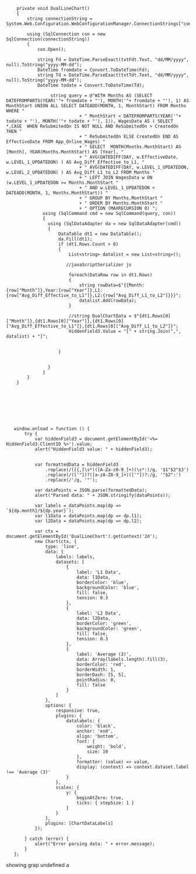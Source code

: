        private void DualLineChart()
        {
            string connectionString = System.Web.Configuration.WebConfigurationManager.ConnectionStrings["connect"].ConnectionString;

            using (SqlConnection con = new SqlConnection(connectionString))
            {
                con.Open();

                string Fd = DateTime.ParseExact(txtFdt.Text, "dd/MM/yyyy", null).ToString("yyyy-MM-dd");
                DateTime fromdate = Convert.ToDateTime(Fd);
                string Td = DateTime.ParseExact(txtTdt.Text, "dd/MM/yyyy", null).ToString("yyyy-MM-dd");
                DateTime todate = Convert.ToDateTime(Td);

                     string query = @"WITH Months AS (SELECT DATEFROMPARTS(YEAR('"+ fromdate + "'), MONTH('"+ fromdate + "'), 1) AS MonthStart UNION ALL SELECT DATEADD(MONTH, 1, MonthStart) FROM Months WHERE "
                                + " MonthStart < DATEFROMPARTS(YEAR('"+ todate + "'), MONTH('"+ todate + "'), 1)), WagesData AS ( SELECT *,CASE  WHEN ReSubmitedOn IS NOT NULL AND ReSubmitedOn > CreatedOn THEN "
                                + " ReSubmitedOn ELSE CreatedOn END AS EffectiveDate FROM App_Online_Wages) "
                                + " SELECT  MONTH(Months.MonthStart) AS [Month], YEAR(Months.MonthStart) AS [Year], "
                                + " AVG(DATEDIFF(DAY, w.EffectiveDate, w.LEVEL_1_UPDATEDON) ) AS Avg_Diff_Effective_to_L1, " 
                                + " AVG(DATEDIFF(DAY, w.LEVEL_1_UPDATEDON, w.LEVEL_2_UPDATEDON) ) AS Avg_Diff_L1_to_L2 FROM Months "
                                + " LEFT JOIN WagesData w ON (w.LEVEL_1_UPDATEDON >= Months.MonthStart "
                                + " AND w.LEVEL_1_UPDATEDON < DATEADD(MONTH, 1, Months.MonthStart)) "
                                + " GROUP BY Months.MonthStart "
                                + " ORDER BY Months.MonthStart "
                                + " OPTION (MAXRECURSION 0) ";
                  using (SqlCommand cmd = new SqlCommand(query, con))
                  {
                    using (SqlDataAdapter da = new SqlDataAdapter(cmd))
                    {
                        DataTable dt1 = new DataTable();
                        da.Fill(dt1);
                        if (dt1.Rows.Count > 0)
                        {
                            List<string> datalist = new List<string>();

                           //javaScriptSerializer js

                            foreach(DataRow row in dt1.Rows)
                            {
                                string rowData=$"{{Month:{row["Month"]},Year:{row["Year"]},L1:{row["Avg_Diff_Effective_to_L1"]},L2:{row["Avg_Diff_L1_to_L2"]}}}";
                                datalist.Add(rowData);
                            }

                            //string DualChartData = $"{dt1.Rows[0]["Month"]},{dt1.Rows[0]["Year"]},{dt1.Rows[0]["Avg_Diff_Effective_to_L1"]},{dt1.Rows[0]["Avg_Diff_L1_to_L2"]}";
                            HiddenField3.Value = "[" + string.Join(",", datalist) + "]";


                        }


                    }
                  }
            }
        }








       window.onload = function () {
           try {
               var hiddenField3 = document.getElementById('<%= HiddenField3.ClientID %>').value;
               alert("HiddenField3 value: " + hiddenField3);

 
               var formattedData = hiddenField3
                   .replace(/([{,]\s*)([A-Za-z0-9_]+)(\s*:)/g, '$1"$2"$3') 
                   .replace(/(['"])?([a-zA-Z0-9_]+)(['"])?:/g, '"$2":')     
                   .replace(/'/g, '"');                                    

               var dataPoints = JSON.parse(formattedData);
               alert("Parsed data: " + JSON.stringify(dataPoints));

               var labels = dataPoints.map(dp => `${dp.month}/${dp.year}`);
               var l1Data = dataPoints.map(dp => dp.l1);
               var l2Data = dataPoints.map(dp => dp.l2);

               var ctx = document.getElementById('DualLineChart').getContext('2d');
               new Chart(ctx, {
                   type: 'line',
                   data: {
                       labels: labels,
                       datasets: [
                           {
                               label: 'L1 Data',
                               data: l1Data,
                               borderColor: 'blue',
                               backgroundColor: 'blue',
                               fill: false,
                               tension: 0.3
                           },
                           {
                               label: 'L2 Data',
                               data: l2Data,
                               borderColor: 'green',
                               backgroundColor: 'green',
                               fill: false,
                               tension: 0.3
                           },
                           {
                               label: 'Average (3)',
                               data: Array(labels.length).fill(3),
                               borderColor: 'red',
                               borderWidth: 1,
                               borderDash: [5, 5],
                               pointRadius: 0,
                               fill: false
                           }
                       ]
                   },
                   options: {
                       responsive: true,
                       plugins: {
                           datalabels: {
                               color: 'black',
                               anchor: 'end',
                               align: 'bottom',
                               font: {
                                   weight: 'bold',
                                   size: 10
                               },
                               formatter: (value) => value,
                               display: (context) => context.dataset.label !== 'Average (3)'
                           }
                       },
                       scales: {
                           y: {
                               beginAtZero: true,
                               ticks: { stepSize: 1 }
                           }
                       }
                   },
                   plugins: [ChartDataLabels]
               });

           } catch (error) {
               alert("Error parsing data: " + error.message);
           }
       };

showing grap undefined a
